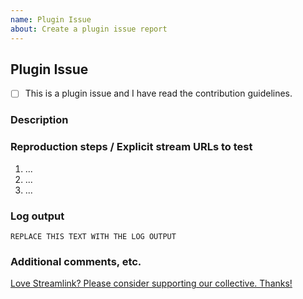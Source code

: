 ```yaml
---
name: Plugin Issue
about: Create a plugin issue report
---
```


<!--
Thanks for reporting a plugin issue!
USE THE TEMPLATE. Otherwise your plugin issue may be rejected.

First, see the contribution guidelines:
https://github.com/streamlink/streamlink/blob/master/CONTRIBUTING.md#contributing-to-streamlink

Also check the list of open and closed plugin issues:
https://github.com/streamlink/streamlink/issues?q=is%3Aissue+label%3A%22plugin+issue%22

Please see the text preview to avoid unnecessary formatting errors.
-->


## Plugin Issue

<!-- Replace [ ] with [x] in order to check the box -->
- [ ] This is a plugin issue and I have read the contribution guidelines.


### Description

<!-- Explain the plugin issue as thoroughly as you can. -->


### Reproduction steps / Explicit stream URLs to test

<!-- How can we reproduce this? Please note the exact steps below using the list format supplied. If you need more steps please add them. -->

1. ...
2. ...
3. ...


### Log output

<!--
TEXT LOG OUTPUT IS REQUIRED for a plugin issue!
Use the `--loglevel debug` parameter and avoid using parameters which suppress log output.
https://streamlink.github.io/cli.html#cmdoption-l

Make sure to **remove usernames and passwords**
You can copy the output to https://gist.github.com/ or paste it below.

Don't post screenshots of the log output and instead copy the text from your terminal application.
-->

```
REPLACE THIS TEXT WITH THE LOG OUTPUT
```


### Additional comments, etc.



[Love Streamlink? Please consider supporting our collective. Thanks!](https://opencollective.com/streamlink/donate)
